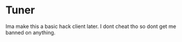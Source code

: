 # Tuner
Ima make this a basic hack client later. I dont cheat tho so dont get me banned on anything.
